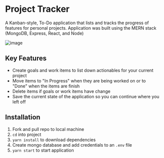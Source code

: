 # Project Tracker
A Kanban-style, To-Do application that lists and tracks the progress of features for personal projects. Application was built using the MERN stack (MongoDB, Express, React, and Node)

![image](https://user-images.githubusercontent.com/48599206/143720688-98ca607d-3b41-4b29-be43-e3d0190b5526.png)

## Key Features
* Create goals and work items to list down actionables for your current project
* Move items to "In Progress" when they are being worked on or to "Done" when the items are finish
* Delete items if goals or work items have change
* Save the current state of the application so you can continue where you left off

## Installation
1. Fork and pull repo to local machine
2. `cd` into project
3. `yarn install` to download dependencies
4. Create mongo database and add credentials to an `.env` file
5. `yarn start` to start application

